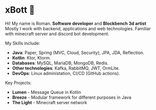 # xBott 👋

Hi! My name is Roman.
**Software developer** and **Blockbench 3d artist**
Mostly I work with backend, applications and web technologies. Familiar with minecraft server and discord bot development.

My Skills include:
- **Java**: Paper, Spring (MVC, Cloud, Security), JPA, JDA, Reflection.
- **Kotlin**: Ktor, Ktorm.
- **Databases**: MySQL, MariaDB, MongoDB, Redis.
- **Other technologies**: Kafka, RabbitMQ, JWT, OrmLite.
- **DevOps**: Linux administation, CI/CD (GitHub actions).


Key Projects:
- **Lumen** - Message Queue in Kotlin
- **Breeze** - Modular framework for different purposes in Java
- **The Light** - Minecraft server network
